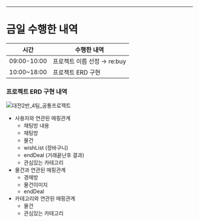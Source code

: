 ---

# 금일 수행한 내역

| 시간 | 수행한 내역 |
| --- | --- |
| 09:00-10:00 | 프로젝트 이름 선정 → re:buy |
| 10:00~18:00 | 프로젝트 ERD 구현 |

### 프로젝트 ERD 구현 내역

![대전2반_4팀_공통프로젝트](/uploads/4fdc4e33e89458e17f824ce68a381408/대전2반_4팀_공통프로젝트.png)

- 사용자와 연관된 매핑관계
    - 채팅방 내용
    - 채팅방
    - 물건
    - wishList (장바구니)
    - endDeal (거래끝난후 결과)
    - 관심있는 카테고리
- 물건과 연관된 매핑관계
    - 경매방
    - 물건이미지
    - endDeal
- 카테고리와 연관된 매핑관계
    - 물건
    - 관심있는 카테고리
